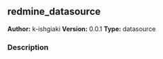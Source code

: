 ## redmine_datasource

**Author:** k-ishgiaki
**Version:** 0.0.1
**Type:** datasource

### Description



